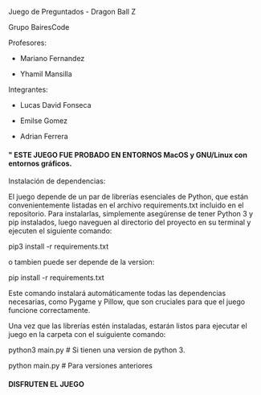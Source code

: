 Juego de Preguntados - Dragon Ball Z

Grupo BairesCode

Profesores:

- Mariano Fernandez

- Yhamil Mansilla

Integrantes:

- Lucas David Fonseca

- Emilse Gomez

- Adrian Ferrera

#### " ESTE JUEGO FUE PROBADO EN ENTORNOS MacOS y GNU/Linux con entornos gráficos. ####

Instalación de dependencias:

El juego depende de un par de librerías esenciales de Python, que están convenientemente listadas en el archivo requirements.txt incluido en el repositorio. Para instalarlas, simplemente asegúrense de tener Python 3 y pip instalados, luego naveguen al directorio del proyecto en su terminal y ejecuten el siguiente comando:

pip3 install -r requirements.txt

o tambien puede ser depende de la version:

pip install -r requirements.txt

Este comando instalará automáticamente todas las dependencias necesarias, como Pygame y Pillow, que son cruciales para que el juego funcione correctamente.

Una vez que las librerías estén instaladas, estarán listos para ejecutar el juego en la carpeta con el suiguiente comando:

python3 main.py # Si tienen una version de python 3.

python main.py # Para versiones anteriores

#### DISFRUTEN EL JUEGO ####

